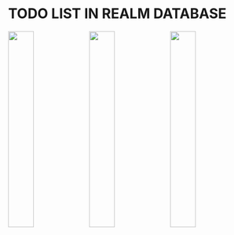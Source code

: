 # TODO LIST IN REALM DATABASE



<img src="https://github.com/shreyashp47/Todoey-iOS13/assets/34227385/f04cc548-87d9-46f9-82a6-eebf6334b150" width="32%"/>
<img src="https://github.com/shreyashp47/Todoey-iOS13/assets/34227385/19ca4892-5315-4edf-b04f-c396a37ed033" width="32%"/>
<img src="https://github.com/shreyashp47/Todoey-iOS13/assets/34227385/c5eda5cb-a4b7-487e-9dce-2d8ac62447dc" width="32%"/>
